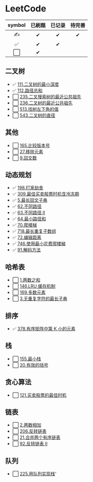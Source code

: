 # LeetCode

| symbol | 已刷题 | 已记录 | 待完善 |
| :----: | :----: | :----: | :----: |
|   ✍   |   ✔    |   ✔    |   ✔    |
|   ✅   |   ✔    |   ✔    |        |
|   ⬜   |   ✔    |        |        |

## 二叉树

- ✅ [111.二叉树的最小深度](./markdown/二叉树/111.二叉树的最小深度.md)
- ✅ [112.路径总和](./markdown/二叉树/112.路径总和.md)
- ⬜ [235.二叉搜索树的最近公共祖先](./markdown/二叉树/235.二叉搜索树的最近公共祖先.md)
- ⬜ [236.二叉树的最近公共祖先](./markdown/二叉树/236.二叉树的最近公共祖先.md)
- ⬜ [513.找树左下角的值](./markdown/二叉树/513.找树左下角的值.md)
- ⬜ [543.二叉树的直径](./markdown/二叉树/543.二叉树的直径.md)

## 其他

- ⬜ [165.比较版本号](./markdown/其他/165.比较版本号.md)
- ⬜ [27.移除元素](./markdown/其他/27.移除元素.md)
- ⬜ [9.回文数](./markdown/其他/9.回文数.md)

## 动态规划

- ✅ [198.打家劫舍](./markdown/动态规划/198.打家劫舍.md)
- ✅ [309.最佳买卖股票时机含冷冻期](./markdown/动态规划/309.最佳买卖股票时机含冷冻期.md)
- ✅ [5.最长回文子串](./markdown/动态规划/5.最长回文子串.md)
- ✅ [62.不同路径](./markdown/动态规划/62.不同路径.md)
- ✅ [63.不同路径 II](./markdown/动态规划/63.不同路径II.md)
- ✅ [64.最小路径和](./markdown/动态规划/64.最小路径和.md)
- ✅ [70.爬楼梯](./markdown/动态规划/70.爬楼梯.md)
- ✅ [718.最长重复子数组](./markdown/动态规划/718.最长重复子数组.md)
- ✅ [72.编辑距离](./markdown/动态规划/72.编辑距离.md)
- ✅ [746.使用最小花费爬楼梯](./markdown/动态规划/746.使用最小花费爬楼梯.md)
- ✅ [91.解码方法](./markdown/动态规划/91.解码方法.md)

## 哈希表

- ⬜ [1.两数之和](./markdown/哈希表/1.两数之和.md)
- ⬜ [146.LRU 缓存机制](./markdown/哈希表/146.LRU缓存机制.md)
- ⬜ [169.多数元素](./markdown/哈希表/169.多数元素.md)
- ⬜ [3.无重复字符的最长子串](./markdown/哈希表/3.无重复字符的最长子串.md)

## 排序

- ✅ [378.有序矩阵中第 K 小的元素](./markdown/排序/378.有序矩阵中第K小的元素.md)

## 栈

- ⬜ [155.最小栈](./markdown/栈/155.最小栈.md)
- ⬜ [20.有效的括号](./markdown/栈/20.有效的括号.md)

## 贪心算法

- ⬜ [121.买卖股票的最佳时机](./markdown/贪心算法/121.买卖股票的最佳时机.md)

## 链表

- ⬜ [2.两数相加](./markdown/链表/2.两数相加.md)
- ⬜ [206.反转链表](./markdown/链表/206.反转链表.md)
- ⬜ [21.合并两个有序链表](./markdown/链表/21.合并两个有序链表.md)
- ⬜ [92.反转链表 II](./markdown/链表/92.反转链表II.md)

## 队列

- ⬜ [225.用队列实现栈](./markdown/队列/225.用队列实现栈.md)'
